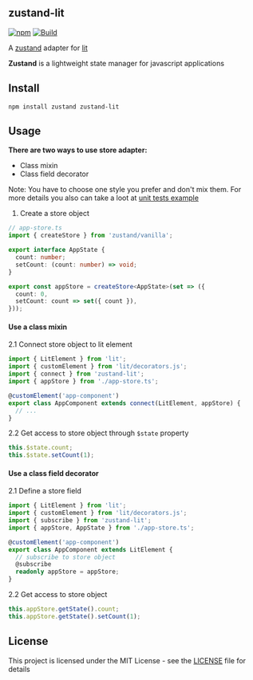 ## zustand-lit

[![npm](https://img.shields.io/npm/v/zustand-lit)](https://www.npmjs.com/package/zustand-lit)
[![Build](https://img.shields.io/github/actions/workflow/status/ennjin/zustand-lit/publish.yml)](https://github.com/ennjin/zustand-lit/actions?query=workflow%3APublish)


A [zustand](https://github.com/pmndrs/zustand) adapter for [lit](https://github.com/lit/lit)

**Zustand** is a lightweight state manager for javascript applications

## Install

```
npm install zustand zustand-lit
```

## Usage

**There are two ways to use store adapter:**
 - Class mixin
 - Class field decorator

 Note: You have to choose one style you prefer and don't mix them.
 For more details you also can take a loot at [unit tests example](./test/test-components.ts)

1. Create a store object

```ts
// app-store.ts
import { createStore } from 'zustand/vanilla';

export interface AppState {
  count: number;
  setCount: (count: number) => void;
}

export const appStore = createStore<AppState>(set => ({
  count: 0,
  setCount: count => set({ count }),
}));
```

#### Use a class mixin

2.1 Connect store object to lit element
```ts
import { LitElement } from 'lit';
import { customElement } from 'lit/decorators.js';
import { connect } from 'zustand-lit';
import { appStore } from './app-store.ts'; 

@customElement('app-component')
export class AppComponent extends connect(LitElement, appStore) {
  // ...
}
```

2.2 Get access to store object through `$state` property

```ts
this.$state.count;
this.$state.setCount(1);
```

#### Use a class field decorator

2.1 Define a store field

```ts
import { LitElement } from 'lit';
import { customElement } from 'lit/decorators.js';
import { subscribe } from 'zustand-lit';
import { appStore, AppState } from './app-store.ts'; 

@customElement('app-component')
export class AppComponent extends LitElement {
  // subscribe to store object
  @subscribe 
  readonly appStore = appStore;
}
```

2.2 Get access to store object

```ts
this.appStore.getState().count;
this.appStore.getState().setCount(1);
```


## License
This project is licensed under the MIT License - see the [LICENSE](./LICENSE.md) file for details
